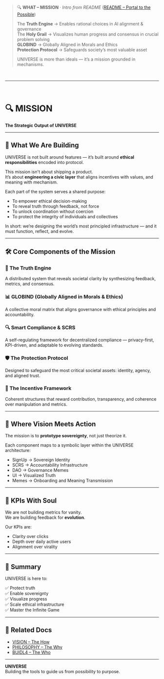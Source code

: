 > 🔍 **WHAT – MISSION** · _Intro from README_ ([README – Portal to the Possible](../README.md#🔍-mission--the-what))  
>  
> The **Truth Engine** → Enables rational choices in AI alignment & governance  
> The **Holy Grail** → Visualizes human progress and consensus in crucial problem solving  
> **GLOBIND** → Globally Aligned in Morals and Ethics  
> **Protection Protocol** → Safeguards society’s most valuable asset  
>  
> UNIVERSE is more than ideals — it’s a mission grounded in mechanisms.

<br>

---

<br>

# 🔍 MISSION  
**The Strategic Output of UNIVERSE**

---

## 🎯 What We Are Building

UNIVERSE is not built around features — it’s built around **ethical responsibilities** encoded into protocol.  

This mission isn't about shipping a product.  
It’s about **engineering a civic layer** that aligns incentives with values, and meaning with mechanism.

Each part of the system serves a shared purpose:

- To empower ethical decision-making  
- To reveal truth through feedback, not force  
- To unlock coordination without coercion  
- To protect the integrity of individuals and collectives

In short: we’re designing the world’s most principled infrastructure — and it must function, reflect, and evolve.

---

## 🛠️ Core Components of the Mission

### 🧠 The Truth Engine  
A distributed system that reveals societal clarity by synthesizing feedback, metrics, and consensus.

### 📊 GLOBIND (Globally Aligned in Morals & Ethics)  
A collective moral matrix that aligns governance with ethical principles and accountability.

### 🔍 Smart Compliance & SCRS  
A self-regulating framework for decentralized compliance — privacy-first, KPI-driven, and adaptable to evolving standards.

### 🛡️ The Protection Protocol  
Designed to safeguard the most critical societal assets: identity, agency, and aligned trust.

### 🌱 The Incentive Framework  
Coherent structures that reward contribution, transparency, and coherence over manipulation and metrics.

---

## 🧪 Where Vision Meets Action

The mission is to **prototype sovereignty**, not just theorize it.

Each component maps to a symbolic layer within the UNIVERSE architecture:
- SignUp → Sovereign Identity  
- SCRS → Accountability Infrastructure  
- DAO → Governance Memes  
- UI → Visualized Truth  
- Memes → Onboarding and Meaning Transmission

---

## 📐 KPIs With Soul

We are not building metrics for vanity.  
We are building feedback for **evolution**.

Our KPIs are:
- Clarity over clicks  
- Depth over daily active users  
- Alignment over virality

---

## 📌 Summary

UNIVERSE is here to:

✅ Protect truth  
✅ Enable sovereignty  
✅ Visualize progress  
✅ Scale ethical infrastructure  
✅ Master the Infinite Game

---

## 🧠 Related Docs

- [VISION – The How](VISION.md)  
- [PHILOSOPHY – The Why](PHILOSOPHY.md)  
- [BUIDL4 – The Who](BUIDL4.md)

---

**UNIVERSE**  
Building the tools to guide us from possibility to purpose.
